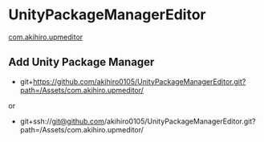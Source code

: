 # UnityPackageManagerEditor

[com.akihiro.upmeditor](./Assets/com.akihiro.upmeditor/README.md)

## Add Unity Package Manager
- git+https://github.com/akihiro0105/UnityPackageManagerEditor.git?path=/Assets/com.akihiro.upmeditor/

or

- git+ssh://git@github.com/akihiro0105/UnityPackageManagerEditor.git?path=/Assets/com.akihiro.upmeditor/
